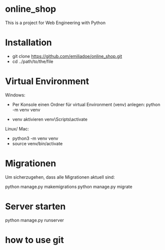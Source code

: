 # online_shop
This is a project for Web Engineering with Python


# Installation
- git clone https://github.com/emiliadoe/online_shop.git
- cd ../path/to/the/file

# Virtual Environment
Windows: 
- Per Konsole einen Ordner für virtual Environment (venv) anlegen:
python -m venv venv

- venv aktivieren
 venv\Scripts\activate

 Linux/ Mac: 
- python3 -m venv venv
- source venv/bin/activate

# Migrationen
Um sicherzugehen, dass alle Migrationen aktuell sind:

python manage.py makemigrations python manage.py migrate


# Server starten
python manage.py runserver

# how to use git 

